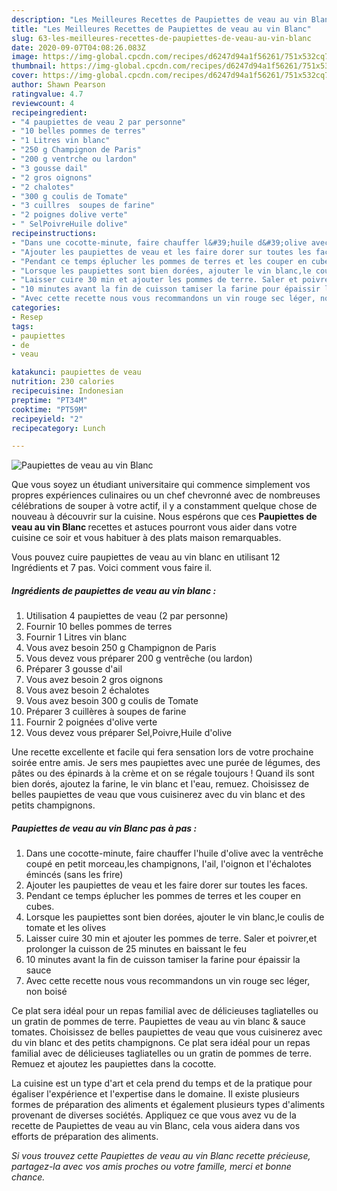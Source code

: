 ```yaml
---
description: "Les Meilleures Recettes de Paupiettes de veau au vin Blanc"
title: "Les Meilleures Recettes de Paupiettes de veau au vin Blanc"
slug: 63-les-meilleures-recettes-de-paupiettes-de-veau-au-vin-blanc
date: 2020-09-07T04:08:26.083Z
image: https://img-global.cpcdn.com/recipes/d6247d94a1f56261/751x532cq70/paupiettes-de-veau-au-vin-blanc-photo-principale-de-la-recette.jpg
thumbnail: https://img-global.cpcdn.com/recipes/d6247d94a1f56261/751x532cq70/paupiettes-de-veau-au-vin-blanc-photo-principale-de-la-recette.jpg
cover: https://img-global.cpcdn.com/recipes/d6247d94a1f56261/751x532cq70/paupiettes-de-veau-au-vin-blanc-photo-principale-de-la-recette.jpg
author: Shawn Pearson
ratingvalue: 4.7
reviewcount: 4
recipeingredient:
- "4 paupiettes de veau 2 par personne"
- "10 belles pommes de terres"
- "1 Litres vin blanc"
- "250 g Champignon de Paris"
- "200 g ventrche ou lardon"
- "3 gousse dail"
- "2 gros oignons"
- "2 chalotes"
- "300 g coulis de Tomate"
- "3 cuillres  soupes de farine"
- "2 poignes dolive verte"
- " SelPoivreHuile dolive"
recipeinstructions:
- "Dans une cocotte-minute, faire chauffer l&#39;huile d&#39;olive avec la ventrêche coupé en petit morceau,les champignons, l&#39;ail, l&#39;oignon et l&#39;échalotes émincés (sans les frire)"
- "Ajouter les paupiettes de veau et les faire dorer sur toutes les faces."
- "Pendant ce temps éplucher les pommes de terres et les couper en cubes."
- "Lorsque les paupiettes sont bien dorées, ajouter le vin blanc,le coulis de tomate et les olives"
- "Laisser cuire 30 min et ajouter les pommes de terre. Saler et poivrer,et prolonger la cuisson de 25 minutes en baissant le feu"
- "10 minutes avant la fin de cuisson tamiser la farine pour épaissir la sauce"
- "Avec cette recette nous vous recommandons un vin rouge sec léger, non boisé"
categories:
- Resep
tags:
- paupiettes
- de
- veau

katakunci: paupiettes de veau 
nutrition: 230 calories
recipecuisine: Indonesian
preptime: "PT34M"
cooktime: "PT59M"
recipeyield: "2"
recipecategory: Lunch

---
```



![Paupiettes de veau au vin Blanc](https://img-global.cpcdn.com/recipes/d6247d94a1f56261/751x532cq70/paupiettes-de-veau-au-vin-blanc-photo-principale-de-la-recette.jpg)

Que vous soyez un étudiant universitaire qui commence simplement vos propres expériences culinaires ou un chef chevronné avec de nombreuses célébrations de souper à votre actif, il y a constamment quelque chose de nouveau à découvrir sur la cuisine. Nous espérons que ces <strong> Paupiettes de veau au vin Blanc </strong> recettes et astuces pourront vous aider dans votre cuisine ce soir et vous habituer à des plats maison remarquables.

<!--inarticleads1-->

Vous pouvez cuire paupiettes de veau au vin blanc en utilisant 12 Ingrédients et 7 pas. Voici comment vous faire il.

##### Ingrédients de paupiettes de veau au vin blanc :

1. Utilisation 4 paupiettes de veau (2 par personne)
1. Fournir 10 belles pommes de terres
1. Fournir 1 Litres vin blanc
1. Vous avez besoin 250 g Champignon de Paris
1. Vous devez vous préparer 200 g ventrêche (ou lardon)
1. Préparer 3 gousse d&#39;ail
1. Vous avez besoin 2 gros oignons
1. Vous avez besoin 2 échalotes
1. Vous avez besoin 300 g coulis de Tomate
1. Préparer 3 cuillères à soupes de farine
1. Fournir 2 poignées d&#39;olive verte
1. Vous devez vous préparer  Sel,Poivre,Huile d&#39;olive


Une recette excellente et facile qui fera sensation lors de votre prochaine soirée entre amis. Je sers mes paupiettes avec une purée de légumes, des pâtes ou des épinards à la crème et on se régale toujours ! Quand ils sont bien dorés, ajoutez la farine, le vin blanc et l&#39;eau, remuez. Choisissez de belles paupiettes de veau que vous cuisinerez avec du vin blanc et des petits champignons. 

<!--inarticleads2-->

##### Paupiettes de veau au vin Blanc pas à pas :

1. Dans une cocotte-minute, faire chauffer l&#39;huile d&#39;olive avec la ventrêche coupé en petit morceau,les champignons, l&#39;ail, l&#39;oignon et l&#39;échalotes émincés (sans les frire)
1. Ajouter les paupiettes de veau et les faire dorer sur toutes les faces.
1. Pendant ce temps éplucher les pommes de terres et les couper en cubes.
1. Lorsque les paupiettes sont bien dorées, ajouter le vin blanc,le coulis de tomate et les olives
1. Laisser cuire 30 min et ajouter les pommes de terre. Saler et poivrer,et prolonger la cuisson de 25 minutes en baissant le feu
1. 10 minutes avant la fin de cuisson tamiser la farine pour épaissir la sauce
1. Avec cette recette nous vous recommandons un vin rouge sec léger, non boisé


Ce plat sera idéal pour un repas familial avec de délicieuses tagliatelles ou un gratin de pommes de terre. Paupiettes de veau au vin blanc &amp; sauce tomates. Choisissez de belles paupiettes de veau que vous cuisinerez avec du vin blanc et des petits champignons. Ce plat sera idéal pour un repas familial avec de délicieuses tagliatelles ou un gratin de pommes de terre. Remuez et ajoutez les paupiettes dans la cocotte. 

<!--inarticleads1-->

<p>
La cuisine est un type d'art et cela prend du temps et de la pratique pour égaliser l'expérience et l'expertise dans le domaine. Il existe plusieurs formes de préparation des aliments et également plusieurs types d'aliments provenant de diverses sociétés. Appliquez ce que vous avez vu de la recette de Paupiettes de veau au vin Blanc, cela vous aidera dans vos efforts de préparation des aliments.
</p>

<p>
<i>Si vous trouvez cette Paupiettes de veau au vin Blanc recette précieuse, partagez-la avec vos amis proches ou votre famille, merci et bonne chance.</i>
</p>
